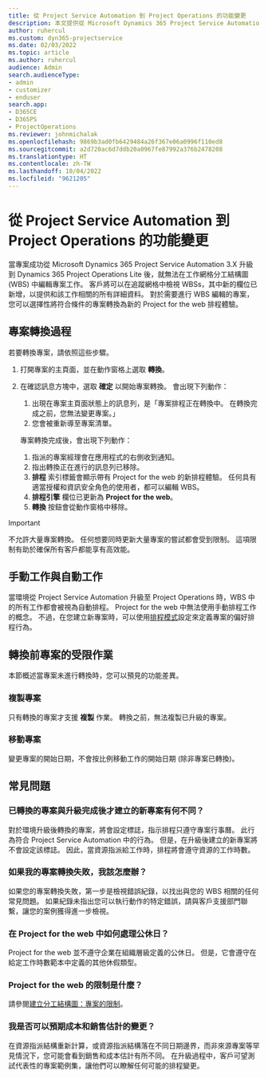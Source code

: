 ```yaml
---
title: 從 Project Service Automation 到 Project Operations 的功能變更
description: 本文提供從 Microsoft Dynamics 365 Project Service Automation 到 Dynamics 365 Project Operations 的功能變更概觀。
author: ruhercul
ms.custom: dyn365-projectservice
ms.date: 02/03/2022
ms.topic: article
ms.author: ruhercul
audience: Admin
search.audienceType:
- admin
- customizer
- enduser
search.app:
- D365CE
- D365PS
- ProjectOperations
ms.reviewer: johnmichalak
ms.openlocfilehash: 9869b3ad0fb6429484a26f367e06a0996f110ed8
ms.sourcegitcommit: a2d720ac6d7ddb20a0967fe87992a376b2478208
ms.translationtype: HT
ms.contentlocale: zh-TW
ms.lasthandoff: 10/04/2022
ms.locfileid: "9621205"
---
```

# <a name="feature-changes-for-project-service-automation-to-project-operations"></a>從 Project Service Automation 到 Project Operations 的功能變更

當專案成功從 Microsoft Dynamics 365 Project Service Automation 3.X 升級到 Dynamics 365 Project Operations Lite 後，就無法在工作網格分工結構圖 (WBS) 中編輯專案工作。 客戶將可以在追蹤網格中檢視 WBSs，其中新的欄位已新增，以提供和該工作相關的所有詳細資料。 對於需要進行 WBS 編輯的專案，您可以選擇性將符合條件的專案轉換為新的 Project for the web 排程體驗。

## <a name="project-conversion-process"></a>專案轉換過程

若要轉換專案，請依照這些步驟。

1. 打開專案的主頁面，並在動作窗格上選取 **轉換**。
1. 在確認訊息方塊中，選取 **確定** 以開始專案轉換。 會出現下列動作：

    1. 出現在專案主頁面狀態上的訊息列，是「專案排程正在轉換中。 在轉換完成之前，您無法變更專案。」
    1. 您會被重新導至專案清單。

    專案轉換完成後，會出現下列動作：

    1. 指派的專案經理會在應用程式的右側收到通知。
    1. 指出轉換正在進行的訊息列已移除。
    1. **排程** 索引標籤會顯示帶有 Project for the web 的新排程體驗。 任何具有適當授權和資訊安全角色的使用者，都可以編輯 WBS。
    1. **排程引擎** 欄位已更新為 **Project for the web**。
    1. **轉換** 按鈕會從動作窗格中移除。

> [!IMPORTANT]
> 不允許大量專案轉換。 任何想要同時更新大量專案的嘗試都會受到限制。 這項限制有助於確保所有客戶都能享有高效能。

## <a name="manual-tasks-vs-automatic-tasks"></a>手動工作與自動工作

當環境從 Project Service Automation 升級至 Project Operations 時，WBS 中的所有工作都會被視為自動排程。 Project for the web 中無法使用手動排程工作的概念。 不過，在您建立新專案時，可以使用[排程模式](/project-management/scheduling-modes.md)設定來定義專案的偏好排程行為。

## <a name="restricted-operations-for-pre-conversion-projects"></a>轉換前專案的受限作業

本節概述當專案未進行轉換時，您可以預見的功能差異。

### <a name="copy-project"></a>複製專案

只有轉換的專案才支援 **複製** 作業。 轉換之前，無法複製已升級的專案。

### <a name="move-project"></a>移動專案

變更專案的開始日期，不會按比例移動工作的開始日期 (除非專案已轉換)。

## <a name="frequently-asked-questions"></a>常見問題

### <a name="what-are-the-differences-between-converted-projects-and-new-projects-that-are-created-after-the-upgrade-has-been-completed"></a>已轉換的專案與升級完成後才建立的新專案有何不同？

對於環境升級後轉換的專案，將會設定標誌，指示排程只遵守專案行事曆。 此行為符合 Project Service Automation 中的行為。 但是，在升級後建立的新專案將不會設定該標誌。 因此，當資源指派給工作時，排程將會遵守資源的工作時數。

### <a name="what-should-i-do-if-my-project-fails-to-be-converted"></a>如果我的專案轉換失敗，我該怎麼辦？

如果您的專案轉換失敗，第一步是檢視錯誤紀錄，以找出與您的 WBS 相關的任何常見問題。 如果紀錄未指出您可以執行動作的特定錯誤，請與客戶支援部門聯繫，讓您的案例獲得進一步檢視。

### <a name="how-are-business-closures-handled-in-project-for-the-web"></a>在 Project for the web 中如何處理公休日？

Project for the web 並不遵守企業在組織層級定義的公休日。 但是，它會遵守在給定工作時數範本中定義的其他休假類型。

### <a name="what-are-the-limitations-of-project-for-the-web"></a>Project for the web 的限制是什麼？

請參閱[建立分工結構圖：專案的限制](/project-management/create-wbs#project-limitations.md)。

### <a name="can-i-expect-changes-to-my-cost-and-sales-estimates"></a>我是否可以預期成本和銷售估計的變更？

在資源指派結構重新計算，或資源指派結構落在不同日期邊界，而非來源專案等罕見情況下，您可能會看到銷售和成本估計有所不同。 在升級過程中，客戶可望測試代表性的專案範例集，讓他們可以瞭解任何可能的排程變更。

